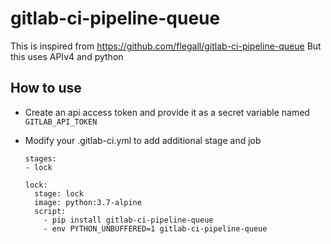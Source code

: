 gitlab-ci-pipeline-queue
====

This is inspired from https://github.com/flegall/gitlab-ci-pipeline-queue
But this uses APIv4 and python


## How to use

* Create an api access token and provide it as a secret variable named `GITLAB_API_TOKEN`
* Modify your .gitlab-ci.yml to add additional stage and job

    ```
    stages:
    - lock

    lock:
      stage: lock
      image: python:3.7-alpine
      script:
        - pip install gitlab-ci-pipeline-queue
        - env PYTHON_UNBUFFERED=1 gitlab-ci-pipeline-queue
    ```
